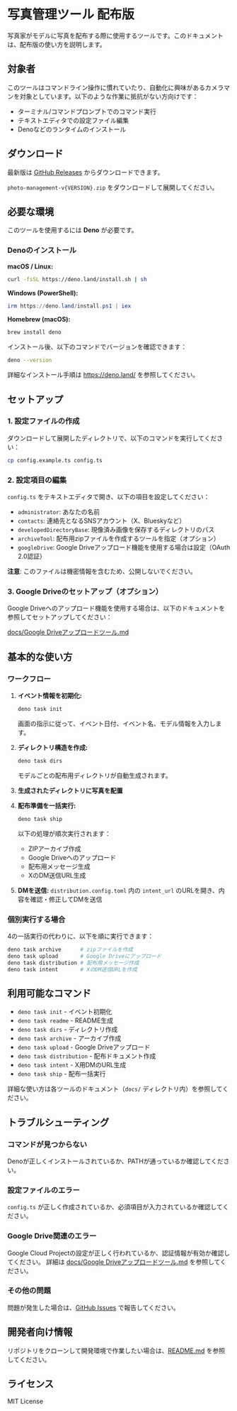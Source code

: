 # 写真管理ツール 配布版

写真家がモデルに写真を配布する際に使用するツールです。このドキュメントは、配布版の使い方を説明します。

## 対象者

このツールはコマンドライン操作に慣れていたり、自動化に興味があるカメラマンを対象としています。以下のような作業に抵抗がない方向けです：

- ターミナル/コマンドプロンプトでのコマンド実行
- テキストエディタでの設定ファイル編集
- Denoなどのランタイムのインストール

## ダウンロード

最新版は [GitHub Releases](https://github.com/hidari/photo-management/releases/latest) からダウンロードできます。

`photo-management-v{VERSION}.zip` をダウンロードして展開してください。

## 必要な環境

このツールを使用するには **Deno** が必要です。

### Denoのインストール

**macOS / Linux:**
```bash
curl -fsSL https://deno.land/install.sh | sh
```

**Windows (PowerShell):**
```powershell
irm https://deno.land/install.ps1 | iex
```

**Homebrew (macOS):**
```bash
brew install deno
```

インストール後、以下のコマンドでバージョンを確認できます：

```bash
deno --version
```

詳細なインストール手順は https://deno.land/ を参照してください。

## セットアップ

### 1. 設定ファイルの作成

ダウンロードして展開したディレクトリで、以下のコマンドを実行してください：

```bash
cp config.example.ts config.ts
```

### 2. 設定項目の編集

`config.ts` をテキストエディタで開き、以下の項目を設定してください：

- `administrator`: あなたの名前
- `contacts`: 連絡先となるSNSアカウント（X、Blueskyなど）
- `developedDirectoryBase`: 現像済み画像を保存するディレクトリのパス
- `archiveTool`: 配布用zipファイルを作成するツールを指定（オプション）
- `googleDrive`: Google Driveアップロード機能を使用する場合は設定（OAuth 2.0認証）

**注意**: このファイルは機密情報を含むため、公開しないでください。

### 3. Google Driveのセットアップ（オプション）

Google Driveへのアップロード機能を使用する場合は、以下のドキュメントを参照してセットアップしてください：

[docs/Google Driveアップロードツール.md](docs/Google%20Drive%E3%82%A2%E3%83%83%E3%83%97%E3%83%AD%E3%83%BC%E3%83%89%E3%83%84%E3%83%BC%E3%83%AB.md)

## 基本的な使い方

### ワークフロー

1. **イベント情報を初期化:**
   ```bash
   deno task init
   ```
   画面の指示に従って、イベント日付、イベント名、モデル情報を入力します。

2. **ディレクトリ構造を作成:**
   ```bash
   deno task dirs
   ```
   モデルごとの配布用ディレクトリが自動生成されます。

3. **生成されたディレクトリに写真を配置**

4. **配布準備を一括実行:**
   ```bash
   deno task ship
   ```
   以下の処理が順次実行されます：
   - ZIPアーカイブ作成
   - Google Driveへのアップロード
   - 配布用メッセージ生成
   - XのDM送信URL生成

5. **DMを送信:**
   `distribution.config.toml` 内の `intent_url` のURLを開き、内容を確認・修正してDMを送信

### 個別実行する場合

4の一括実行の代わりに、以下を順に実行できます：

```bash
deno task archive      # zipファイルを作成
deno task upload       # Google Driveにアップロード
deno task distribution # 配布用メッセージ作成
deno task intent       # XのDM送信URLを作成
```

## 利用可能なコマンド

- `deno task init` - イベント初期化
- `deno task readme` - README生成
- `deno task dirs` - ディレクトリ作成
- `deno task archive` - アーカイブ作成
- `deno task upload` - Google Driveアップロード
- `deno task distribution` - 配布ドキュメント作成
- `deno task intent` - X用DMのURL生成
- `deno task ship` - 配布一括実行

詳細な使い方は各ツールのドキュメント（`docs/` ディレクトリ内）を参照してください。

## トラブルシューティング

### コマンドが見つからない

Denoが正しくインストールされているか、PATHが通っているか確認してください。

### 設定ファイルのエラー

`config.ts` が正しく作成されているか、必須項目が入力されているか確認してください。

### Google Drive関連のエラー

Google Cloud Projectの設定が正しく行われているか、認証情報が有効か確認してください。
詳細は [docs/Google Driveアップロードツール.md](docs/Google%20Drive%E3%82%A2%E3%83%83%E3%83%97%E3%83%AD%E3%83%BC%E3%83%89%E3%83%84%E3%83%BC%E3%83%AB.md) を参照してください。

### その他の問題

問題が発生した場合は、[GitHub Issues](https://github.com/hidari/photo-management/issues) で報告してください。

## 開発者向け情報

リポジトリをクローンして開発環境で作業したい場合は、[README.md](./README.md) を参照してください。

## ライセンス

MIT License

